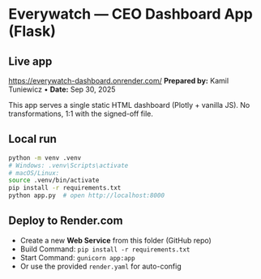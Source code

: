 # Everywatch — CEO Dashboard App (Flask)
## Live app
https://everywatch-dashboard.onrender.com/
**Prepared by:** Kamil Tuniewicz • **Date:** Sep 30, 2025

This app serves a single static HTML dashboard (Plotly + vanilla JS). No transformations, 1:1 with the signed-off file.

## Local run
```bash
python -m venv .venv
# Windows: .venv\Scripts\activate
# macOS/Linux:
source .venv/bin/activate
pip install -r requirements.txt
python app.py  # open http://localhost:8000
```

## Deploy to Render.com
- Create a new **Web Service** from this folder (GitHub repo)
- Build Command: `pip install -r requirements.txt`
- Start Command: `gunicorn app:app`
- Or use the provided `render.yaml` for auto-config
